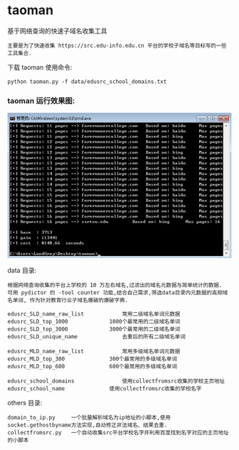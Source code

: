 # taoman
基于网络查询的快速子域名收集工具

    主要是为了快速收集 https://src.edu-info.edu.cn 平台的学校子域名等目标写的一些工具集合.

下载 taoman 使用命令:   

```
python taoman.py -f data/edusrc_school_domains.txt
```

### taoman 运行效果图:

![taoman](snap.png "taoman")


data 目录:  

    根据网络查询收集的平台上学校的 10 万左右域名,过滤出的域名元数据与简单统计的数据.
    可用 pydictor 的 -tool counter 功能,结合自己需求,筛选data目录内元数据的高频域名单词, 作为针对教育行业子域名爆破的爆破字典.

```
edusrc_SLD_name_raw_list			常用二级域名单词元数据
edusrc_SLD_top_1000				1000个最常用的二级域名单词
edusrc_SLD_top_3000				3000个最常用的二级域名单词
edusrc_SLD_unique_name				去重后的所有二级域名单词

edusrc_MLD_name_raw_list			常用多级域名单词元数据
edusrc_MLD_top_300				300个最常用的多级域名单词
edusrc_MLD_top_600				600个最常用的多级域名单词

edusrc_school_domains				使用collectfromsrc收集的学校主页地址
edusrc_school_name				使用collectfromsrc收集的学校名字
```

others 目录:   

```
domain_to_ip.py		一个批量解析域名为ip地址的小脚本,使用socket.gethostbyname方法实现,自动修正非法域名、结果去重.
collectfromsrc.py	一个自动收集src平台学校名字并利用百度找到名字对应的主页地址的小脚本
```

